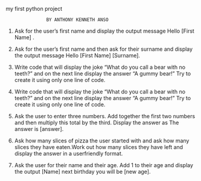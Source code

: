 my first python project 
                   
                   BY ANTHONY KENNETH ANSO

1. Ask for the user’s first name and display the output message
          Hello [First Name] . 

2. Ask for the user’s first name and then ask for their surname and display 
     the output message
        Hello [First Name] [Surname].

3. Write code that will display the joke “What do you call a bear with no
      teeth?” and on the next line display the answer “A gummy bear!” Try to
     create it using only one line of code. 

4. Write code that will display the joke “What do you call a bear with no
      teeth?” and on the next line display the answer “A gummy bear!” Try to
      create it using only one line of code. 

5. Ask the user to enter three  numbers. Add together the first
     two numbers and then multiply this total by the third. Display the
      answer as The answer is [answer]. 

6. Ask how many slices of pizza the user started with and ask how many slices
     they have eaten.Work out how many slices they have left and display the
     answer in a userfriendly format. 

7. Ask the user for their name and their age. Add 1 to their age
     and display the output [Name] next birthday you will be [new age].
